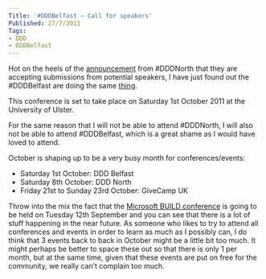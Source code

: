 ```yaml
---
Title: '#DDDBelfast – Call for speakers'
Published: 27/7/2011
Tags:
- DDD
- DDDBelfast
---
```


Hot on the heels of the [announcement](http://www.gep13.co.uk/blog/?p=310) from #DDDNorth that they are accepting submissions from potential speakers, I have just found out the #DDDBelfast are doing the same [thing](http://www.developerdeveloperdeveloper.com/dddie11/).

This conference is set to take place on Saturday 1st October 2011 at the University of Ulster.

For the same reason that I will not be able to attend #DDDNorth, I will also not be able to attend #DDDBelfast, which is a great shame as I would have loved to attend.

October is shaping up to be a very busy month for conferences/events:

- Saturday 1st October: DDD Belfast
- Saturday 8th October: DDD North
- Friday 21st to Sunday 23rd October: GiveCamp UK
 
Throw into the mix the fact that the [Microsoft BUILD conference](http://www.buildwindows.com) is going to be held on Tuesday 12th September and you can see that there is a lot of stuff happening in the near future.  As someone who likes to try to attend all conferences and events in order to learn as much as I possibly can, I do think that 3 events back to back in October might be a little bit too much. It might perhaps be better to space these out so that there is only 1 per month, but at the same time, given that these events are put on free for the community, we really can’t complain too much.

